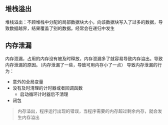## 堆栈溢出
堆栈溢出：不顾堆栈中分配的局部数据块大小，向该数据块写入了过多的数据，导致数据越界，结果覆盖了别的数据。经常会在递归中发生

## 内存泄漏
内存泄漏，占用的内存没有被及时释放，内存泄漏多了就容易导致内存溢出。导致内存泄漏的原因。（内存泄漏了一些，导致可用内存小了一点）
导致内存泄漏的行为：
 - 意外的全局变量
  - 没有及时清理的计时器或者回调函数
    - 启动循环计时器后不清理
  - 闭包

> 内存溢出，程序运行出现的错误，当程序需要的内存超过剩余内存，就会发生内存溢出